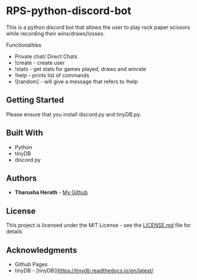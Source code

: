# RPS-python-discord-bot
This is a python discord bot that allows the user to play rock paper scissors while recording their wins/draws/losses.

Functionalities 
* Private chat/ Direct Chats
* !create - create user
* !stats - get stats for games played, draws and winrate
* !help - prints list of commands
* ![random] - will give a message that refers to !help

## Getting Started 

Please ensure that you install discord.py and tinyDB.py.

## Built With

* Python
* tinyDB
* discord.py

## Authors

* **Tharusha Herath** - [My Github](https://github.com/tharushaH)

## License

This project is licensed under the MIT License - see the [LICENSE.md](LICENSE.md) file for details

## Acknowledgments

* Github Pages
* tinyDB - [tinyDB](https://tinydb.readthedocs.io/en/latest/
